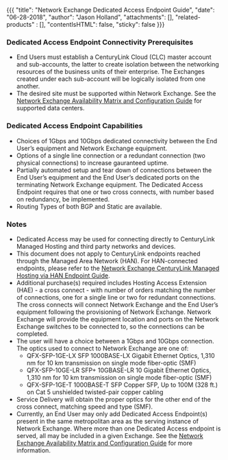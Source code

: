 {{{
  "title": "Network Exchange Dedicated Access Endpoint Guide",
  "date": "06-28-2018",
  "author": "Jason Holland",
  "attachments": [],
  "related-products" : [],
  "contentIsHTML": false,
  "sticky": false
}}}

### Dedicated Access Endpoint Connectivity Prerequisites

* End Users must establish a CenturyLink Cloud (CLC) master account and sub-accounts, the latter to create isolation between the networking resources of the business units of their enterprise. The Exchanges created under each sub-account will be logically isolated from one another.
* The desired site must be supported within Network Exchange. See the [Network Exchange Availability Matrix and Configuration Guide](../Network/network-exchange-connectivity-matrix-configuration-guide.md) for supported data centers.

### Dedicated Access Endpoint Capabilities

* Choices of 1Gbps and 10Gbps dedicated connectivity between the End User’s equipment and Network Exchange equipment.
* Options of a single line connection or a redundant connection (two physical connections) to increase gauranteed uptime.
* Partially automated setup and tear down of connections between the End User’s equipment and the End User’s dedicated ports on the terminating Network Exchange equipment. The Dedicated Access Endpoint requires that one or two cross connects, with number based on redundancy, be implemented.  
* Routing Types of both BGP and Static are available.

### Notes

* Dedicated Access may be used for connecting directly to CenturyLink Managed Hosting and third party networks and devices.
* This document does not apply to CenturyLink endpoints reached through the Managed Area Network (HAN). For HAN-connected endpoints, please refer to the [Network Exchange CenturyLink Managed Hosting via HAN Endpoint Guide](../Network/network-exchange-clc-managed-hosting-endpoint-guide.md).
* Additional purchase(s) required includes Hosting Access Extension (HAE) - a cross connect - with number of orders matching the number of connections, one for a single line or two for redundant connections. The cross connects will connect Network Exchange and the End User’s equipment following the provisioning of Network Exchange. Network Exchange will provide the equipment location and ports on the Network Exchange switches to be connected to, so the connections can be completed.
* The user will have a choice between a 1Gbps and 10Gbps connection. The optics used to connect to Network Exchange are one of:
  * QFX-SFP-1GE-LX SFP 1000BASE-LX Gigabit Ethernet Optics, 1,310 nm for 10 km transmission on single mode fiber-optic (SMF)
  * QFX-SFP-10GE-LR SFP+ 10GBASE-LR 10 Gigabit Ethernet Optics, 1,310 nm for 10 km transmission on single mode fiber-optic (SMF)
  * QFX-SFP-1GE-T 1000BASE-T SFP Copper SFP, Up to 100M (328 ft.) on Cat 5 unshielded twisted-pair copper cabling
* Service Delivery will obtain the proper optics for the other end of the cross connect, matching speed and type (SMF). 
* Currently, an End User may only add Dedicated Access Endpoint(s) present in the same metropolitan area as the serving instance of Network Exchange. Where more than one Dedicated Access endpoint is served, all may be included in a given Exchange. See the [Network Exchange Availability Matrix and Configuration Guide](../Network/network-exchange-connectivity-matrix-configuration-guide.md) for more information.
